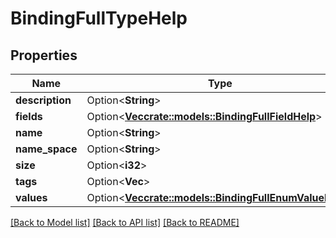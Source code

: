 # BindingFullTypeHelp

## Properties

Name | Type | Description | Notes
------------ | ------------- | ------------- | -------------
**description** | Option<**String**> |  | [optional]
**fields** | Option<[**Vec<crate::models::BindingFullFieldHelp>**](BindingFullFieldHelp.md)> |  | [optional]
**name** | Option<**String**> |  | [optional]
**name_space** | Option<**String**> |  | [optional]
**size** | Option<**i32**> |  | [optional]
**tags** | Option<**Vec<String>**> |  | [optional]
**values** | Option<[**Vec<crate::models::BindingFullEnumValueHelp>**](BindingFullEnumValueHelp.md)> |  | [optional]

[[Back to Model list]](../README.md#documentation-for-models) [[Back to API list]](../README.md#documentation-for-api-endpoints) [[Back to README]](../README.md)


